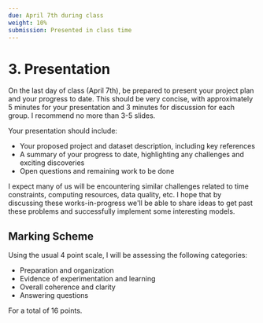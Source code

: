 ```yaml
---
due: April 7th during class
weight: 10%
submission: Presented in class time
---
```


# 3. Presentation
On the last day of class (April 7th), be prepared to present your project plan and your progress to date. This should be very concise, with approximately 5 minutes for your presentation and 3 minutes for discussion for each group. I recommend no more than 3-5 slides.

Your presentation should include:
- Your proposed project and dataset description, including key references
- A summary of your progress to date, highlighting any challenges and exciting discoveries
- Open questions and remaining work to be done

I expect many of us will be encountering similar challenges related to time constraints, computing resources, data quality, etc. I hope that by discussing these works-in-progress we'll be able to share ideas to get past these problems and successfully implement some interesting models.

## Marking Scheme
Using the usual 4 point scale, I will be assessing the following categories:

- Preparation and organization
- Evidence of experimentation and learning
- Overall coherence and clarity
- Answering questions

For a total of 16 points.
